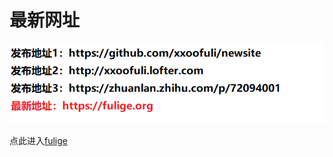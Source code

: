 # 最新网址
![newsite](https://github.com/xxoofuli/newsite/blob/master/%E6%9C%80%E6%96%B0%E7%BD%91%E5%9D%80.png)

点此进入[fulige](https://fulige.org)
